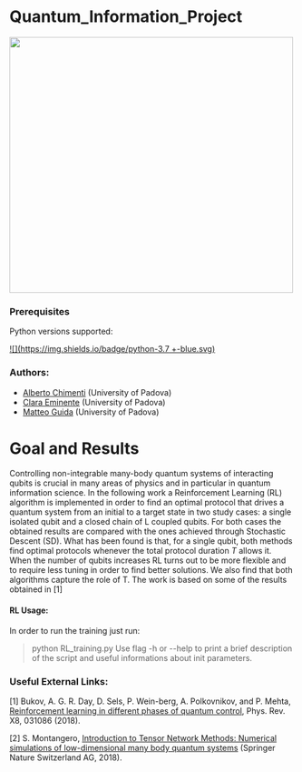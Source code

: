 # Quantum_Information_Project

<img src=https://www.researchgate.net/publication/335028508/figure/fig1/AS:789466423762944@1565234871365/The-Bloch-sphere-provides-a-useful-means-of-visualizing-the-state-of-a-single-qubit-and.ppm width="500" height="450" border="0"/> 

### Prerequisites
Python versions supported:

[![](https://img.shields.io/badge/python-3.7 +-blue.svg)](https://badge.fury.io/py/root_pandas)

### Authors:

- [Alberto Chimenti](https://github.com/albchim) (University of Padova)
- [Clara Eminente](https://github.com/ceminente) (University of Padova)
- [Matteo Guida](https://github.com/matteoguida) (University of Padova)

# Goal and Results 
Controlling non-integrable many-body quantum systems of interacting qubits is crucial in many areas of physics and in particular in quantum information science. In the following work a Reinforcement Learning (RL) algorithm is implemented in order to find an optimal protocol that drives a quantum system from an initial to a target state in two study cases: a single isolated qubit and a closed chain of L coupled qubits. For both cases the obtained results are compared with the ones achieved through Stochastic Descent (SD). What has been found is that, for a single qubit, both methods find optimal protocols whenever the total protocol duration $T$ allows it. When the number of qubits increases RL turns out to be more flexible and to require less tuning in order to find better solutions. We also find that both algorithms capture the role of T. The work is based on some of the results obtained in [1]

#### RL Usage:
In order to run the training just run:
  >python RL_training.py
Use flag -h or --help to print a brief description of the script and useful informations about init parameters.

### Useful External Links:
[1] Bukov,   A.  G.  R.  Day,   D.  Sels,   P.  Wein-berg,  A.  Polkovnikov,  and  P.  Mehta,  [Reinforcement learning in different phases of quantum control](https://journals.aps.org/prx/abstract/10.1103/PhysRevX.8.031086), Phys. Rev. X8, 031086 (2018). 

[2] S. Montangero, [Introduction to Tensor Network Methods: Numerical simulations of low-dimensional many body quantum systems](https://www.springer.com/gp/book/9783030014087) (Springer Nature Switzerland AG, 2018).
